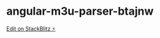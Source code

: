 # angular-m3u-parser-btajnw

[Edit on StackBlitz ⚡️](https://stackblitz.com/edit/angular-m3u-parser-btajnw)